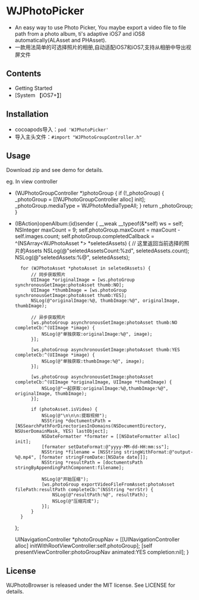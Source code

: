 # WJPhotoPicker
* An easy way to use Photo Picker, You maybe export a video file to file path from a photo album, ti's adaptive iOS7 and iOS8 automatically(ALAsset and PHAsset).
* 一款用法简单的可选择照片的相册,自动适配iOS7和iOS7,支持从相册中导出视屏文件

## Contents
* Getting Started
* [System 【iOS7+】]

## Installation
* cocoapods导入：`pod 'WJPhotoPicker'` 
* 导入主头文件：`#import "WJPhotoGroupController.h"`

## Usage
Download zip and see demo for details.

eg.
In view controller
- (WJPhotoGroupController *)photoGroup {
    if (!_photoGroup) {
        _photoGroup = [[WJPhotoGroupController alloc] init];
        _photoGroup.mediaType = WJPhotoMediaTypeAll;
    }
    return _photoGroup;
}

- (IBAction)openAlbum:(id)sender {
    __weak __typeof(&*self) ws = self;
    NSInteger maxCount = 9;
    self.photoGroup.maxCount = maxCount - self.images.count;
    self.photoGroup.completedCallback = ^(NSArray<WJPhotoAsset *> *seletedAssets) {
        // 这里返回当前选择的照片的Assets
        NSLog(@"seletedAssetsCount:%zd", seletedAssets.count);
        NSLog(@"seletedAssets:%@", seletedAssets);
    
        for (WJPhotoAsset *photoAsset in seletedAssets) {
            // 同步获取照片
            UIImage *originalImage = [ws.photoGroup synchronousGetImage:photoAsset thumb:NO];
            UIImage *thumbImage = [ws.photoGroup synchronousGetImage:photoAsset thumb:YES];
            NSLog(@"originalImage:%@, thumbImage:%@", originalImage, thumbImage);

            // 异步获取照片
            [ws.photoGroup asynchronousGetImage:photoAsset thumb:NO completeCb:^(UIImage *image) {
                NSLog(@"单独获取:originalImage:%@", image);
            }];

            [ws.photoGroup asynchronousGetImage:photoAsset thumb:YES completeCb:^(UIImage *image) {
                NSLog(@"单独获取:thumbImage:%@", image);
            }];

            [ws.photoGroup asynchronousGetImage:photoAsset completeCb:^(UIImage *originalImage, UIImage *thumbImage) {
                NSLog(@"一起获取:originalImage:%@,thumbImage:%@", originalImage, thumbImage);
            }];

            if (photoAsset.isVideo) {
                NSLog(@"\n\n\n:提取视频");
                NSString *doctumentsPath = [NSSearchPathForDirectoriesInDomains(NSDocumentDirectory, NSUserDomainMask, YES) lastObject];
                NSDateFormatter *formater = [[NSDateFormatter alloc] init];
                [formater setDateFormat:@"yyyy-MM-dd-HH:mm:ss"];
                NSString *filename = [NSString stringWithFormat:@"output-%@.mp4", [formater stringFromDate:[NSDate date]]];
                NSString *resultPath = [doctumentsPath stringByAppendingPathComponent:filename];

                NSLog(@"开始压缩");
                [ws.photoGroup exportVideoFileFromAsset:photoAsset filePath:resultPath completeCb:^(NSString *errStr) {
                    NSLog(@"resultPath:%@", resultPath);
                    NSLog(@"压缩完成");
                }];
            }
        }
    };

    UINavigationController *photoGroupNav = [[UINavigationController alloc] initWithRootViewController:self.photoGroup];
    [self presentViewController:photoGroupNav animated:YES completion:nil];
}


## License
WJPhotoBrowser is released under the MIT license. See LICENSE for details.
